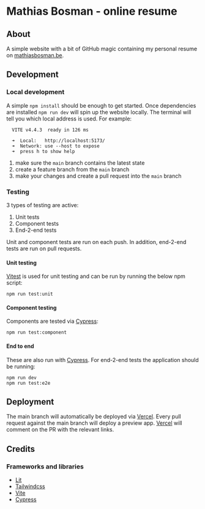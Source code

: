 # Mathias Bosman - online resume

## About

A simple website with a bit of GitHub magic containing my personal resume
on [mathiasbosman.be][link_mathiasbosman_be].

## Development

### Local development

A simple `npm install` should be enough to get started.
Once dependencies are installed `npm run dev` will spin up the website locally.
The terminal will tell you which local address is used.
For example:

```shell
  VITE v4.4.3  ready in 126 ms

  ➜  Local:   http://localhost:5173/
  ➜  Network: use --host to expose
  ➜  press h to show help
```

1. make sure the `main` branch contains the latest state
2. create a feature branch from the `main` branch
3. make your changes and create a pull request into the `main` branch

### Testing

3 types of testing are active:

1. Unit tests
2. Component tests
3. End-2-end tests

Unit and component tests are run on each push.
In addition, end-2-end tests are run on pull requests.

#### Unit testing

[Vitest][link_vitest] is used for unit testing and can be run by running the below npm script:

```shell
npm run test:unit
```

#### Component testing

Components are tested via [Cypress][link_cypress]:

```shell
npm run test:component
```

#### End to end

These are also run with [Cypress][link_cypress].
For end-2-end tests the application should be running:

```shell
npm run dev
npm run test:e2e
```

## Deployment

The main branch will automatically be deployed via [Vercel][link_vercel].
Every pull request against the main branch will deploy a preview app.
[Vercel][link_vercel] will comment on the PR with the relevant links.

## Credits

### Frameworks and libraries

-   [Lit][link_lit]
-   [Tailwindcss][link_tailwind]
-   [Vite][link_vite]
-   [Cypress][link_cypress]

[link_mathiasbosman_be]: http://mathiasbosman.be
[link_lit]: https://lit.dev/
[link_tailwind]: https://tailwindcss.com/
[link_cypress]: https://cypress.io
[link_vercel]: https://vercel.com/
[link_vite]: http://vitejs.dev
[link_vitest]: http://vitest.dev
